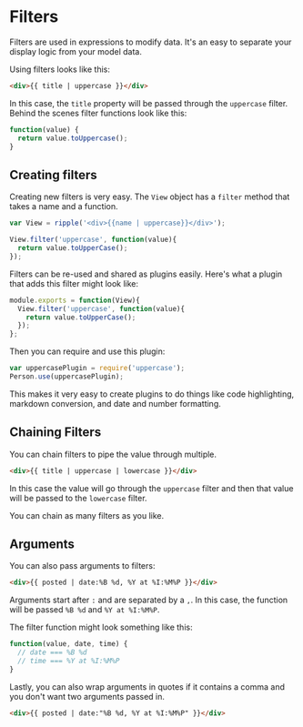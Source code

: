 # Filters

Filters are used in expressions to modify data. It's an easy to separate your display logic from your model data.

Using filters looks like this:

```html
<div>{{ title | uppercase }}</div>
```

In this case, the `title` property will be passed through the `uppercase` filter. Behind the scenes filter functions look like this:

```js
function(value) {
  return value.toUppercase();
}
```

## Creating filters

Creating new filters is very easy. The `View` object has a `filter` method that takes a name and a function.

```js
var View = ripple('<div>{{name | uppercase}}</div>');

View.filter('uppercase', function(value){
  return value.toUpperCase();
});
```

Filters can be re-used and shared as plugins easily. Here's what a plugin that adds this filter might look like:

```js
module.exports = function(View){
  View.filter('uppercase', function(value){
    return value.toUpperCase();
  });
};
```

Then you can require and use this plugin:

```js
var uppercasePlugin = require('uppercase');
Person.use(uppercasePlugin);
```

This makes it very easy to create plugins to do things like code highlighting, markdown conversion, and date and number formatting.

## Chaining Filters

You can chain filters to pipe the value through multiple.

```html
<div>{{ title | uppercase | lowercase }}</div>
```

In this case the value will go through the `uppercase` filter and then that value will be passed to the `lowercase` filter.

You can chain as many filters as you like.

## Arguments

You can also pass arguments to filters:

```html
<div>{{ posted | date:%B %d, %Y at %I:%M%P }}</div>
```

Arguments start after `:` and are separated by a `,`. In this case, the function will be passed `%B %d` and `%Y at %I:%M%P`.

The filter function might look something like this:

```js
function(value, date, time) {
  // date === %B %d
  // time === %Y at %I:%M%P
}
```

Lastly, you can also wrap arguments in quotes if it contains a comma and you don't want two arguments passed in.

```html
<div>{{ posted | date:"%B %d, %Y at %I:%M%P" }}</div>
```